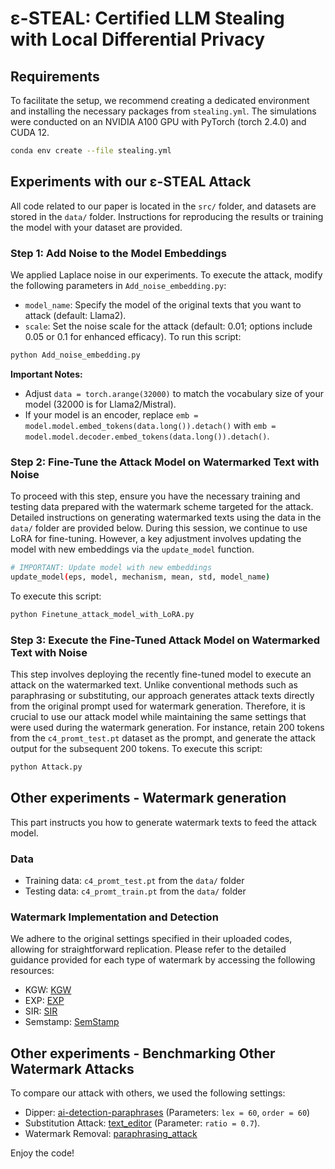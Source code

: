 
# ε-STEAL: Certified LLM Stealing with Local Differential Privacy
## Requirements
To facilitate the setup, we recommend creating a dedicated environment and installing the necessary packages from `stealing.yml`. The simulations were conducted on an NVIDIA A100 GPU with PyTorch (torch 2.4.0) and CUDA 12.
```bash
conda env create --file stealing.yml
```
## Experiments with our ε-STEAL Attack
All code related to our paper is located in the `src/` folder, and datasets are stored in the `data/` folder. Instructions for reproducing the results or training the model with your dataset are provided.
### Step 1: Add Noise to the Model Embeddings
We applied Laplace noise in our experiments. To execute the attack, modify the following parameters in `Add_noise_embedding.py`:
-  `model_name`: Specify the model of the original texts that you want to attack (default: Llama2).
-  `scale`: Set the noise scale for the attack (default: 0.01; options include 0.05 or 0.1 for enhanced efficacy).
To run this script:
```bash
python Add_noise_embedding.py
```
**Important Notes:**
- Adjust `data = torch.arange(32000)` to match the vocabulary size of your model (32000 is for Llama2/Mistral).
- If your model is an encoder, replace `emb = model.model.embed_tokens(data.long()).detach()` with `emb = model.model.decoder.embed_tokens(data.long()).detach()`.
### Step 2: Fine-Tune the Attack Model on Watermarked Text with Noise
To proceed with this step, ensure you have the necessary training and testing data prepared with the watermark scheme targeted for the attack. Detailed instructions on generating watermarked texts using the data in the `data/` folder are provided below. 
During this session, we continue to use LoRA for fine-tuning. However, a key adjustment involves updating the model with new embeddings via the `update_model` function.
```bash
# IMPORTANT: Update model with new embeddings
update_model(eps, model, mechanism, mean, std, model_name)
```
To execute this script:
```bash
python Finetune_attack_model_with_LoRA.py
```
### Step 3: Execute the Fine-Tuned Attack Model on Watermarked Text with Noise
This step involves deploying the recently fine-tuned model to execute an attack on the watermarked text. Unlike conventional methods such as paraphrasing or substituting, our approach generates attack texts directly from the original prompt used for watermark generation. Therefore, it is crucial to use our attack model while maintaining the same settings that were used during the watermark generation. For instance, retain 200 tokens from the `c4_promt_test.pt` dataset as the prompt, and generate the attack output for the subsequent 200 tokens.
To execute this script:
```bash
python Attack.py
```
## Other experiments - Watermark generation
This part instructs you how to generate watermark texts to feed the attack model.
### Data
- Training data: `c4_promt_test.pt` from the `data/` folder
- Testing data: `c4_promt_train.pt` from the `data/` folder

### Watermark Implementation and Detection

We adhere to the original settings specified in their uploaded codes, allowing for straightforward replication. Please refer to the detailed guidance provided for each type of watermark by accessing the following resources:
- KGW: [KGW](https://github.com/jwkirchenbauer/lm-watermarking)
- EXP: [EXP](https://github.com/jthickstun/watermark)
- SIR: [SIR](https://github.com/THU-BPM/Robust_Watermark)
- Semstamp: [SemStamp](https://github.com/bohanhou14/SemStamp)

## Other experiments - Benchmarking Other Watermark Attacks
To compare our attack with others, we used the following settings:
- Dipper: [ai-detection-paraphrases](https://github.com/martiansideofthemoon/ai-detection-paraphrases/tree/main) (Parameters: `lex = 60`, `order = 60`)
- Substitution Attack: [text_editor](https://github.com/THU-BPM/MarkLLM/blob/main/evaluation/tools/text_editor.py) (Parameter: `ratio = 0.7`).
- Watermark Removal: [paraphrasing_attack](https://github.com/hlzhang109/impossibility-watermark)

Enjoy the code!
